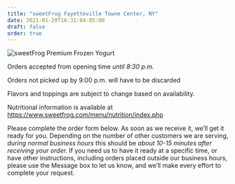 ```yaml
---
title: "sweetFrog Fayetteville Towne Center, NY"
date: 2021-01-20T16:31:04-05:00
draft: false
order: true
---
```

![sweetFrog Premium Frozen Yogurt](logo1.png)

Orders accepted from opening time _until 8:30 p.m._

Orders not picked up by 9:00 p.m. will have to be discarded

Flavors and toppings are subject to change based on availability.

Nutritional information is available at <https://www.sweetfrog.com/menu/nutrition/index.php>

Please complete the order form below. As soon as we receive it, we’ll get it ready for you. Depending on the number of other customers we are serving, _during normal business hours_ this should be _about 10-15 minutes after receiving your order._ If you need us to have it ready at a specific time, or have other instructions, including orders placed outside our business hours, please use the Message box to let us know, and we’ll make every effort to complete your request.


